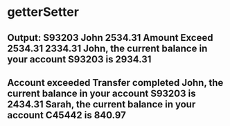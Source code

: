# getterSetter
Output:
S93203
John
2534.31
Amount Exceed
2534.31
2334.31
John, the current balance in your account S93203 is 2934.31
-----------------------------------------------------------------
Account exceeded
Transfer completed
John, the current balance in your account S93203 is 2434.31
Sarah, the current balance in your account C45442 is 840.97
-----------------------------------------------------------------
